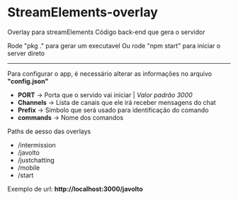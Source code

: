 # StreamElements-overlay
Overlay para streamElements
  Código back-end que gera o servidor

  Rode "pkg ." para gerar um executavel
  Ou rode "npm start" para iniciar o server direto
  
  ---
 
 Para configurar o app, é necessário alterar as informações no arquivo **"config.json"**  
   + **PORT** -> Porta que o servido vai iniciar | _Valor padrão 3000_  
   + **Channels** -> Lista de canais que ele irá receber mensagens do chat  
   + **Prefix** -> Simbolo que será usado para identificação do comando  
   + **commands** -> Nome dos comandos
     
Paths de aesso das overlays
* /intermission
* /javolto
* /justchatting
* /mobile
* /start

Exemplo de url: **http://localhost:3000/javolto**
